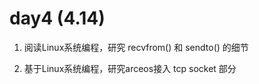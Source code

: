 # day4 (4.14)

1. 阅读Linux系统编程，研究 recvfrom() 和 sendto() 的细节

2. 基于Linux系统编程，研究arceos接入 tcp socket 部分
